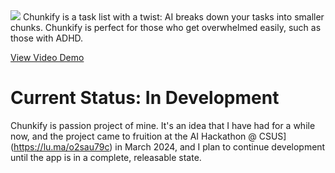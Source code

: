 <img src="https://i.imgur.com/q0gQ05G.png">
Chunkify is a task list with a twist: AI breaks down your tasks into smaller chunks. Chunkify is perfect for those who get overwhelmed easily, such as those with ADHD.


[View Video Demo](https://imgur.com/g0mH0bl)

# Current Status: In Development

Chunkify is passion project of mine. It's an idea that I have had for a while now, and the project came to fruition at the AI Hackathon @ CSUS](https://lu.ma/o2sau79c) in March 2024, and I plan to continue development until the app is in a complete, releasable state.
